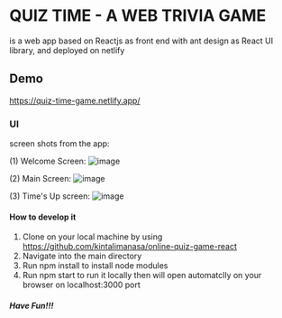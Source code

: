 # QUIZ TIME - A WEB TRIVIA GAME
is a web app based on Reactjs as front end with ant design as React UI library, and deployed on netlify

## Demo
https://quiz-time-game.netlify.app/

### UI 
screen shots from the app:

(1) Welcome Screen:
![image](https://user-images.githubusercontent.com/79985779/162590585-7bb478ca-4e8f-41cd-adf9-4235384b18bd.png)

(2) Main Screen:
![image](https://user-images.githubusercontent.com/79985779/162590607-399c91cb-befa-4b51-bb6b-b5cf714eff6d.png)

(3) Time's Up screen:
![image](https://user-images.githubusercontent.com/79985779/162590687-13c3ae25-b10f-4c9f-818c-e3c329349da6.png)

#### How to develop it
1. Clone on your local machine by using https://github.com/kintalimanasa/online-quiz-game-react
2. Navigate into the main directory
3. Run npm install to install node modules
5. Run npm start to run it locally then will open automatclly on your browser on localhost:3000 port

##### Have Fun!!!





